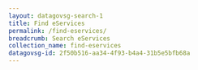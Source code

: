 ```yaml
---
layout: datagovsg-search-1
title: Find eServices
permalink: /find-eservices/
breadcrumb: Search eServices
collection_name: find-eservices
datagovsg-id: 2f50b516-aa34-4f93-b4a4-31b5e5bfb68a
---
```

